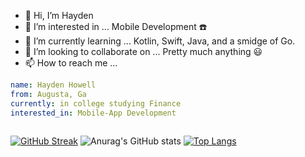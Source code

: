 - 👋 Hi, I’m Hayden
- 👀 I’m interested in ... Mobile Development ☎️
- 🌱 I’m currently learning ... Kotlin, Swift, Java, and a smidge of Go. 
- 💞️ I’m looking to collaborate on ... Pretty much anything 😃
- 📫 How to reach me ... 
``` yaml 
name: Hayden Howell 
from: Augusta, Ga 
currently: in college studying Finance 
interested_in: Mobile-App Development 



```
[![GitHub Streak](https://streak-stats.demolab.com/?user=hayde0264&theme=tokyonight)](https://git.io/streak-stats)
![Anurag's GitHub stats](https://github-readme-stats.vercel.app/api?username=hayde0264&show_icons=true&theme=tokyonight)
[![Top Langs](https://github-readme-stats.vercel.app/api/top-langs/?username=hayde0264&layout=compact&theme=tokyonight)](https://github.com/anuraghazra/github-readme-stats)
<!---
hayde0264/hayde0264 is a ✨ special ✨ repository because its `README.md` (this file) appears on your GitHub profile.
You can click the Preview link to take a look at your changes.
--->
